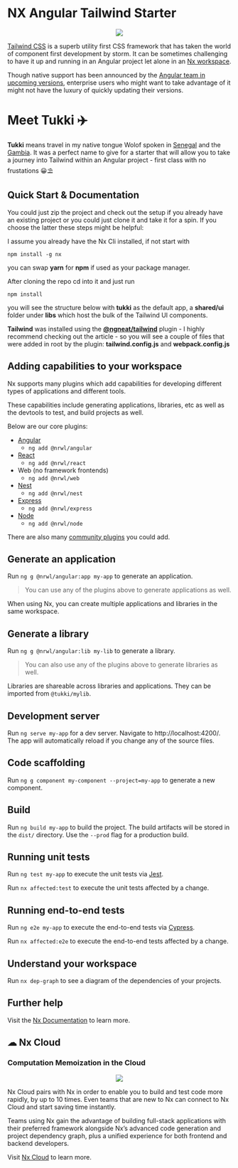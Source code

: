 # NX Angular Tailwind Starter

<p align="center"><img src="https://raw.githubusercontent.com/adyngom/nx-angular-tailwind-starter/readme-media/images/nx-angular-tailwind-starter.jpg"></p>

[Tailwind CSS](https://tailwindcss.com/) is a superb utility first CSS framework that has taken the world of component first development by storm. It can be sometimes challenging to have it up and running in an Angular project let alone in an [Nx workspace](https://nx.dev).

Though native support has been announced by the [Angular team in upcoming versions](https://github.com/angular/angular-cli/commit/73b409881f71a8235769a345356dcde3c568d0c3), enterprise users who might want to take advantage of it might not have the luxury of quickly updating their versions.

# Meet Tukki ✈️

**Tukki** means travel in my native tongue Wolof spoken in [Senegal](https://www.cnn.com/travel/article/senegal-travel-parts-unknown/index.html) and the [Gambia](https://www.lonelyplanet.com/the-gambia). It was a perfect name to give for a starter that will allow you to take a journey into Tailwind within an Angular project - first class with no frustations 😀⛱️

## Quick Start & Documentation

You could just zip the project and check out the setup if you already have an existing project or you could just clone it and take it for a spin. If you choose the latter these steps might be helpful:

I assume you already have the Nx Cli installed, if not start with

```
npm install -g nx
```

you can swap **yarn** for **npm** if used as your package manager.

After cloning the repo cd into it and just run

```
npm install
```

you will see the structure below with **tukki** as the default app, a **shared/ui** folder under **libs** which host the bulk of the Tailwind UI components.

**Tailwind** was installed using the [**@ngneat/tailwind**](https://github.com/ngneat/tailwind) plugin - I highly recommend checking out the article - so you will see a couple of files that were added in root by the plugin: **tailwind.config.js** and **webpack.config.js**

## Adding capabilities to your workspace

Nx supports many plugins which add capabilities for developing different types of applications and different tools.

These capabilities include generating applications, libraries, etc as well as the devtools to test, and build projects as well.

Below are our core plugins:

- [Angular](https://angular.io)
  - `ng add @nrwl/angular`
- [React](https://reactjs.org)
  - `ng add @nrwl/react`
- Web (no framework frontends)
  - `ng add @nrwl/web`
- [Nest](https://nestjs.com)
  - `ng add @nrwl/nest`
- [Express](https://expressjs.com)
  - `ng add @nrwl/express`
- [Node](https://nodejs.org)
  - `ng add @nrwl/node`

There are also many [community plugins](https://nx.dev/nx-community) you could add.

## Generate an application

Run `ng g @nrwl/angular:app my-app` to generate an application.

> You can use any of the plugins above to generate applications as well.

When using Nx, you can create multiple applications and libraries in the same workspace.

## Generate a library

Run `ng g @nrwl/angular:lib my-lib` to generate a library.

> You can also use any of the plugins above to generate libraries as well.

Libraries are shareable across libraries and applications. They can be imported from `@tukki/mylib`.

## Development server

Run `ng serve my-app` for a dev server. Navigate to http://localhost:4200/. The app will automatically reload if you change any of the source files.

## Code scaffolding

Run `ng g component my-component --project=my-app` to generate a new component.

## Build

Run `ng build my-app` to build the project. The build artifacts will be stored in the `dist/` directory. Use the `--prod` flag for a production build.

## Running unit tests

Run `ng test my-app` to execute the unit tests via [Jest](https://jestjs.io).

Run `nx affected:test` to execute the unit tests affected by a change.

## Running end-to-end tests

Run `ng e2e my-app` to execute the end-to-end tests via [Cypress](https://www.cypress.io).

Run `nx affected:e2e` to execute the end-to-end tests affected by a change.

## Understand your workspace

Run `nx dep-graph` to see a diagram of the dependencies of your projects.

## Further help

Visit the [Nx Documentation](https://nx.dev/angular) to learn more.

## ☁ Nx Cloud

### Computation Memoization in the Cloud

<p align="center"><img src="https://raw.githubusercontent.com/nrwl/nx/master/images/nx-cloud-card.png"></p>

Nx Cloud pairs with Nx in order to enable you to build and test code more rapidly, by up to 10 times. Even teams that are new to Nx can connect to Nx Cloud and start saving time instantly.

Teams using Nx gain the advantage of building full-stack applications with their preferred framework alongside Nx’s advanced code generation and project dependency graph, plus a unified experience for both frontend and backend developers.

Visit [Nx Cloud](https://nx.app/) to learn more.
